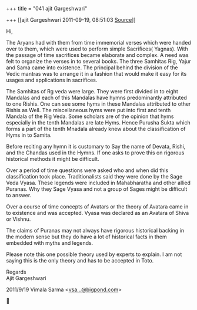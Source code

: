 +++
title = "041 ajit Gargeshwari"

+++
[[ajit Gargeshwari	2011-09-19, 08:51:03 [Source](https://groups.google.com/g/samskrita/c/DnABtLXxkRA)]]



Hi,  
  
The Aryans had with them from time immemorial verses which were handed over to them, which were used to perform simple Sacrifices( Yagnas). With the passage of time sacrifices became elaborate and complex. A need was felt to organize the verses in to several books. The three Samhitas Rig, Yajur and Sama came into existence. The principal behind the division of the Vedic mantras was to arrange it in a fashion that would make it easy for its usages and applications in sacrifices.  
  
The Samhitas of Rg veda were large. They were first divided in to eight Mandalas and each of this Mandalas have hymns predominantly attributed to one Rishis. One can see some hyms in these Mandalas attributed to other Rishis as Well. The miscellaneous hyms were put into first and tenth Mandala of the Rig Veda. Some scholars are of the opinion that hyms especially in the tenth Mandalas are late Hyms. Hence Purusha Sukta which forms a part of the tenth Mnadala already knew about the classification of Hyms in to Samita.  
  
Before reciting any hymn it is customary to Say the name of Devata, Rishi, and the Chandas used in the Hymns. If one asks to prove this on rigorous historical methods it might be difficult.  
  
Over a period of time questions were asked who and when did this classification took place. Traditionalists said they were done by the Sage Veda Vyasa. These legends were included in Mahabharatha and other allied Puranas. Why they Sage Vyasa and not a group of Sages might be difficult to answer.  
  
Over a course of time concepts of Avatars or the theory of Avatara came in to existence and was accepted. Vyasa was declared as an Avatara of Shiva or Vishnu.  
  
The claims of Puranas may not always have rigorous historical backing in the modern sense but they do have a lot of historical facts in them embedded with myths and legends.  
  
Please note this one possible theory used by experts to explain. I am not saying this is the only theory and has to be accepted in Toto.  
  
Regards  
Ajit Gargeshwari  
  

2011/9/19 Vimala Sarma \<[vsa...@bigpond.com]()\>



